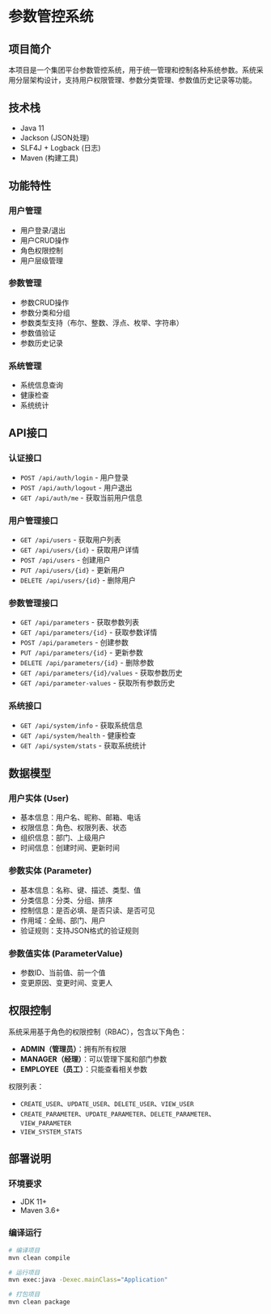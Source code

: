 # 参数管控系统

## 项目简介

本项目是一个集团平台参数管控系统，用于统一管理和控制各种系统参数。系统采用分层架构设计，支持用户权限管理、参数分类管理、参数值历史记录等功能。

## 技术栈

- Java 11
- Jackson (JSON处理)
- SLF4J + Logback (日志)
- Maven (构建工具)

## 功能特性

### 用户管理
- 用户登录/退出
- 用户CRUD操作
- 角色权限控制
- 用户层级管理

### 参数管理
- 参数CRUD操作
- 参数分类和分组
- 参数类型支持（布尔、整数、浮点、枚举、字符串）
- 参数值验证
- 参数历史记录

### 系统管理
- 系统信息查询
- 健康检查
- 系统统计

## API接口

### 认证接口
- `POST /api/auth/login` - 用户登录
- `POST /api/auth/logout` - 用户退出
- `GET /api/auth/me` - 获取当前用户信息

### 用户管理接口
- `GET /api/users` - 获取用户列表
- `GET /api/users/{id}` - 获取用户详情
- `POST /api/users` - 创建用户
- `PUT /api/users/{id}` - 更新用户
- `DELETE /api/users/{id}` - 删除用户

### 参数管理接口
- `GET /api/parameters` - 获取参数列表
- `GET /api/parameters/{id}` - 获取参数详情
- `POST /api/parameters` - 创建参数
- `PUT /api/parameters/{id}` - 更新参数
- `DELETE /api/parameters/{id}` - 删除参数
- `GET /api/parameters/{id}/values` - 获取参数历史
- `GET /api/parameter-values` - 获取所有参数历史

### 系统接口
- `GET /api/system/info` - 获取系统信息
- `GET /api/system/health` - 健康检查
- `GET /api/system/stats` - 获取系统统计

## 数据模型

### 用户实体 (User)
- 基本信息：用户名、昵称、邮箱、电话
- 权限信息：角色、权限列表、状态
- 组织信息：部门、上级用户
- 时间信息：创建时间、更新时间

### 参数实体 (Parameter)
- 基本信息：名称、键、描述、类型、值
- 分类信息：分类、分组、排序
- 控制信息：是否必填、是否只读、是否可见
- 作用域：全局、部门、用户
- 验证规则：支持JSON格式的验证规则

### 参数值实体 (ParameterValue)
- 参数ID、当前值、前一个值
- 变更原因、变更时间、变更人

## 权限控制

系统采用基于角色的权限控制（RBAC），包含以下角色：

- **ADMIN（管理员）**：拥有所有权限
- **MANAGER（经理）**：可以管理下属和部门参数
- **EMPLOYEE（员工）**：只能查看相关参数

权限列表：
- `CREATE_USER`、`UPDATE_USER`、`DELETE_USER`、`VIEW_USER`
- `CREATE_PARAMETER`、`UPDATE_PARAMETER`、`DELETE_PARAMETER`、`VIEW_PARAMETER`
- `VIEW_SYSTEM_STATS`

## 部署说明

### 环境要求
- JDK 11+
- Maven 3.6+

### 编译运行
```bash
# 编译项目
mvn clean compile

# 运行项目
mvn exec:java -Dexec.mainClass="Application"

# 打包项目
mvn clean package
